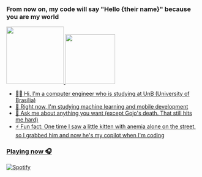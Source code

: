 ### From now on, my code will say "Hello {their name}" because you are my world

<div>
  <a href= "https://github.com/Italohek">
  <img height="150" src="https://github-readme-stats.vercel.app/api?username=Italohek&show_icons=true&theme=dracula&include_all_comits=true&count_private=true"/>
  <img height="130" src="https://github-readme-stats.vercel.app/api/top-langs/?username=Italohek&layout=compact&langs_count=16&theme=dracula"/>
</div>
    
- 👨‍💻 Hi, I'm a computer engineer who is studying at UnB (University of Brasília)  
- 👯 Right now, I'm studying machine learning and mobile development
- 💬 Ask me about anything you want (except Gojo's death. That still hits me hard)
- ⚡ Fun fact: One time I saw a little kitten with anemia alone on the street, so I grabbed him and now he's my copilot when I'm coding

### Playing now 🎧
[![Spotify](https://novatorem-git-main-italo-bragas-projects.vercel.app/api/spotify)](https://open.spotify.com/italohek)

